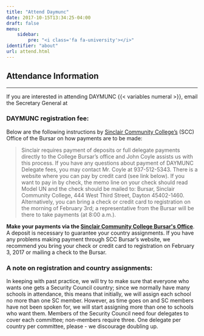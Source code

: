 ```yaml
---
title: "Attend Daymunc"
date: 2017-10-15T13:34:25-04:00
draft: false
menu:
    sidebar:
        pre: "<i class='fa fa-university'></i>"
identifier: "about"
url: attend.html
---
```


## Attendance Information
---
If you are interested in attending DAYMUNC {{< variables numeral >}}, email the Secretary General at

### DAYMUNC registration fee:
Below are the following instructions by [Sinclair Community College’s](http://www.sinclair.edu/) (SCC) Office of the Bursar on how payments are to be made:

> Sinclair requires payment of deposits or full delegate payments directly to the College Bursar’s office and John Coyle assists us with this process.
> If you have any questions about payment of DAYMUNC Delegate fees, you may contact Mr. Coyle at 937-512-5343.
> There is a website where you can pay by credit card (see link below). If you want to pay in by check, the memo line on
> your check should read Model UN and the check should be mailed to: Bursar, Sinclair Community College, 444 West Third Street,
> Dayton 45402-1460. Alternatively, you can bring a check or credit card to registration on the morning of February 3rd;
a representative from the Bursar will be there to take payments (at 8:00 a.m.).

__Make your payments via the [Sinclair Community College Bursar's Office](https://www.officialpayments.com/pc_template_standard.jsp?JSESSIONID=lDQlSx2SlTRnQzL!764784730!910004141&body=pc_step2_body.jsp.")__.
A deposit is necessary to guarantee your country assignments. If you have any problems making payment through
SCC Bursar’s website, we recommend you bring your check or credit card to registration on February 3, 2017 or mailing a
check to the Bursar.

### A note on registration and country assignments:
In keeping with past practice, we will try to make sure that everyone who wants one gets a Security Council country;
since we normally have many schools in attendance, this means that initially, we will assign each school no more than
one SC member. However, as time goes on and SC members have not been spoken for, we will start assigning more than one
to schools who want them. Members of the Security Council need four delegates to cover each committee; non-members
require three. One delegate per country per committee, please - we discourage doubling up.
